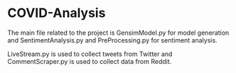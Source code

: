 # COVID-Analysis

The main file related to the project is GensimModel.py for model generation and SentimentAnalysis.py and PreProcessing.py for sentiment analysis.

LiveStream.py is used to collect tweets from Twitter and CommentScraper.py is used to collect data from Reddit.
